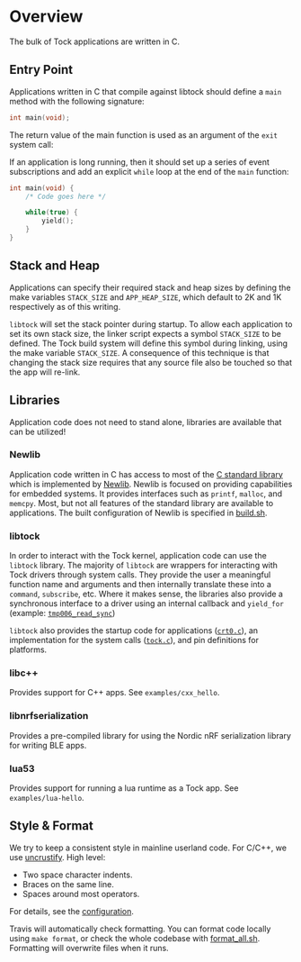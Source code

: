 Overview
========

The bulk of Tock applications are written in C.

## Entry Point

Applications written in C that compile against libtock should define a `main`
method with the following signature:

```c
int main(void);
```

The return value of the main function is used as an argument of the `exit` system call:

If an application is long running, then it should set up a series of event subscriptions
and add an explicit `while` loop at the end of the `main` function:

```c
int main(void) {
	/* Code goes here */

	while(true) {
		yield();
	}
}
```

## Stack and Heap

Applications can specify their required stack and heap sizes by defining the
make variables `STACK_SIZE` and `APP_HEAP_SIZE`, which default to 2K and 1K
respectively as of this writing.

`libtock` will set the stack pointer during startup. To allow each application
to set its own stack size, the linker script expects a symbol `STACK_SIZE` to
be defined. The Tock build system will define this symbol during linking, using
the make variable `STACK_SIZE`. A consequence of this technique is that
changing the stack size requires that any source file also be touched so that
the app will re-link.

## Libraries

Application code does not need to stand alone, libraries are available that can
be utilized!

### Newlib
Application code written in C has access to most of the [C standard
library](https://en.wikipedia.org/wiki/C_standard_library) which is implemented
by [Newlib](https://en.wikipedia.org/wiki/Newlib). Newlib is focused on
providing capabilities for embedded systems. It provides interfaces such as
`printf`, `malloc`, and `memcpy`. Most, but not all features of the standard
library are available to applications. The built configuration of Newlib is
specified in [build.sh](../userland/newlib/build.sh).

### libtock
In order to interact with the Tock kernel, application code can use the
`libtock` library. The majority of `libtock` are wrappers for interacting
with Tock drivers through system calls. They provide the user a meaningful
function name and arguments and then internally translate these into a
`command`, `subscribe`, etc. Where it makes sense, the libraries also provide
a synchronous interface to a driver using an internal callback and `yield_for`
(example:
[`tmp006_read_sync`](https://github.com/tock/tock/blob/master/userland/libtock/tmp006.c#L19))

`libtock` also provides the startup code for applications
([`crt0.c`](../libtock/crt0.c)),
an implementation for the system calls
([`tock.c`](../libtock/tock.c)),
and pin definitions for platforms.

### libc++
Provides support for C++ apps. See `examples/cxx_hello`.

### libnrfserialization
Provides a pre-compiled library for using the Nordic nRF serialization library
for writing BLE apps.

### lua53
Provides support for running a lua runtime as a Tock app. See
`examples/lua-hello`.

## Style & Format

We try to keep a consistent style in mainline userland code. For C/C++, we use
[uncrustify](https://github.com/uncrustify/uncrustify). High level:

  - Two space character indents.
  - Braces on the same line.
  - Spaces around most operators.

For details, see the [configuration](../tools/uncrustify).

Travis will automatically check formatting. You can format code locally using
`make format`, or check the whole codebase with
[format_all.sh](../examples/format_all.sh). Formatting will overwrite
files when it runs.
